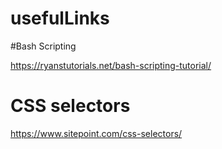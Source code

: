# usefulLinks


#Bash Scripting

https://ryanstutorials.net/bash-scripting-tutorial/

# CSS selectors

https://www.sitepoint.com/css-selectors/
